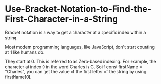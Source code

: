 # Use-Bracket-Notation-to-Find-the-First-Character-in-a-String


Bracket notation is a way to get a character at a specific index within a string.

Most modern programming languages, like JavaScript, don't start counting at 1 like humans do. 

They start at 0. This is referred to as Zero-based indexing.
For example, the character at index 0 in the word Charles is C. So if const firstName = "Charles", you can get the value of the first letter of the string by using firstName[0].
